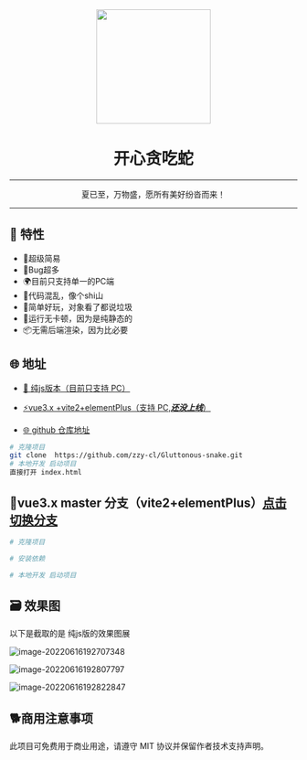 <div align="center"><img width="200" src="https://s1.imagehub.cc/images/2022/06/16/b02a2c20d320e1feb2919a056ef7ad0d.webp"/>
<h1>开心贪吃蛇</h1></div>

---
<div align="center"><p>夏已至，万物盛，愿所有美好纷沓而来！</p></div>

---

## 🎉 特性

- 💪超级简易
- 💅Bug超多
- 🌍目前只支持单一的PC端
- 👏代码混乱，像个shi山
- 🥳简单好玩，对象看了都说垃圾
- 🚀运行无卡顿，因为是纯静态的
- 📦️无需后端渲染，因为比必要

## 🌐 地址

- [🎉 纯js版本（目前只支持 PC）](https://gluttonous-snake-eight.vercel.app/)

- [⚡️vue3.x +vite2+elementPlus（支持 PC,***还没上线***）]()

- [🌐 github 仓库地址](https://github.com/zzy-cl/Gluttonous-snake)

```bash
# 克隆项目
git clone  https://github.com/zzy-cl/Gluttonous-snake.git
# 本地开发 启动项目
直接打开 index.html
```

## 🌱vue3.x master 分支（vite2+elementPlus）[点击切换分支]()

```bash
# 克隆项目

# 安装依赖

# 本地开发 启动项目

```



## 🗃️ 效果图

以下是截取的是 纯js版的效果图展

![image-20220616192707348](https://s2.loli.net/2022/06/16/yFG9C3f82o4cEZk.png) 

![image-20220616192807797](https://s2.loli.net/2022/06/16/dxw1CkWbXNrOof7.png)

![image-20220616192822847](https://s2.loli.net/2022/06/16/gGmYHWALfZ8kSrp.png)


## 🐕商用注意事项

此项目可免费用于商业用途，请遵守 MIT 协议并保留作者技术支持声明。

